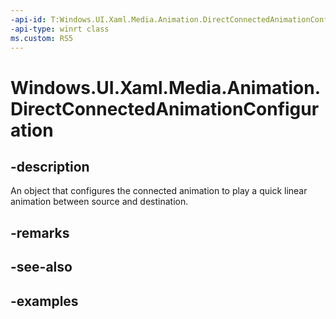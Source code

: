 ```yaml
---
-api-id: T:Windows.UI.Xaml.Media.Animation.DirectConnectedAnimationConfiguration
-api-type: winrt class
ms.custom: RS5
---
```


<!-- Class syntax.
public class DirectConnectedAnimationConfiguration : ConnectedAnimationConfiguration, ConnectedAnimationConfiguration
-->

# Windows.UI.Xaml.Media.Animation.DirectConnectedAnimationConfiguration

## -description
An object that configures the connected animation to play a quick linear animation between source and destination.

## -remarks

## -see-also

## -examples

